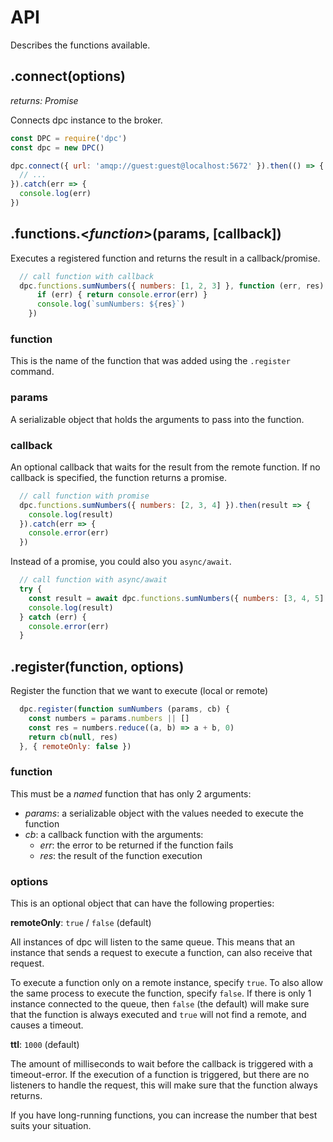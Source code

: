 # API

Describes the functions available.

## .connect(options)
*returns: Promise*

Connects dpc instance to the broker.

```js
const DPC = require('dpc')
const dpc = new DPC()

dpc.connect({ url: 'amqp://guest:guest@localhost:5672' }).then(() => {
  // ...
}).catch(err => {
  console.log(err)
})
```

## .functions.<*function*>(params, [callback])

Executes a registered function and returns the result in a callback/promise.

```js
  // call function with callback
  dpc.functions.sumNumbers({ numbers: [1, 2, 3] }, function (err, res) {
      if (err) { return console.error(err) }
      console.log(`sumNumbers: ${res}`)
    })
```

### function

This is the name of the function that was added using the `.register` command.

### params

A serializable object that holds the arguments to pass into the function.

### callback

An optional callback that waits for the result from the remote function. If no callback is specified, the function returns a promise.

```js
  // call function with promise
  dpc.functions.sumNumbers({ numbers: [2, 3, 4] }).then(result => {
    console.log(result)
  }).catch(err => {
    console.error(err)
  })
```

Instead of a promise, you could also you `async/await`.

```js
  // call function with async/await
  try {
    const result = await dpc.functions.sumNumbers({ numbers: [3, 4, 5] })
    console.log(result)
  } catch (err) {
    console.error(err)
  }
```

## .register(function, options)

Register the function that we want to execute (local or remote)

```js
  dpc.register(function sumNumbers (params, cb) {
    const numbers = params.numbers || []
    const res = numbers.reduce((a, b) => a + b, 0)
    return cb(null, res)
  }, { remoteOnly: false })
```

### function

This must be a *named* function that has only 2 arguments:

- *params*: a serializable object with the values needed to execute the function
- *cb*: a callback function with the arguments:
  - *err*: the error to be returned if the function fails
  - *res*: the result of the function execution

### options

This is an optional object that can have the following properties:

**remoteOnly**: `true` / `false` (default)

All instances of dpc will listen to the same queue. This means that an instance that sends a request to execute a function, can also receive that request.

To execute a function only on a remote instance, specify `true`. To also allow the same process to execute the function, specify `false`. If there is only 1 instance connected to the queue, then `false` (the default) will make sure that the function is always executed and `true` will not find a remote, and causes a timeout.

**ttl**: `1000` (default)

The amount of milliseconds to wait before the callback is triggered with a timeout-error. If the execution of a function is triggered, but there are no listeners to handle the request, this will make sure that the function always returns.

If you have long-running functions, you can increase the number that best suits your situation.
